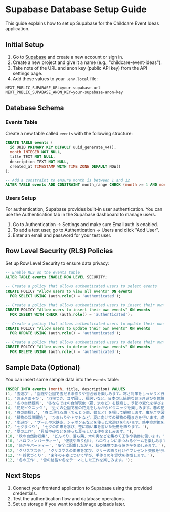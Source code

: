 # Supabase Database Setup Guide

This guide explains how to set up Supabase for the Childcare Event Ideas application.

## Initial Setup

1. Go to [Supabase](https://supabase.com) and create a new account or sign in.
2. Create a new project and give it a name (e.g., "childcare-event-ideas").
3. Take note of the URL and anon key (public API key) from the API settings page.
4. Add these values to your `.env.local` file:

```
NEXT_PUBLIC_SUPABASE_URL=your-supabase-url
NEXT_PUBLIC_SUPABASE_ANON_KEY=your-supabase-anon-key
```

## Database Schema

### Events Table

Create a new table called `events` with the following structure:

```sql
CREATE TABLE events (
  id UUID PRIMARY KEY DEFAULT uuid_generate_v4(),
  month INTEGER NOT NULL,
  title TEXT NOT NULL,
  description TEXT NOT NULL,
  created_at TIMESTAMP WITH TIME ZONE DEFAULT NOW()
);

-- Add a constraint to ensure month is between 1 and 12
ALTER TABLE events ADD CONSTRAINT month_range CHECK (month >= 1 AND month <= 12);
```

### Users Setup

For authentication, Supabase provides built-in user authentication. You can use the Authentication tab in the Supabase dashboard to manage users.

1. Go to Authentication → Settings and make sure Email auth is enabled.
2. To add a test user, go to Authentication → Users and click "Add User".
3. Enter an email and password for your test user.

## Row Level Security (RLS) Policies

Set up Row Level Security to ensure data privacy:

```sql
-- Enable RLS on the events table
ALTER TABLE events ENABLE ROW LEVEL SECURITY;

-- Create a policy that allows authenticated users to select events
CREATE POLICY "Allow users to view all events" ON events
  FOR SELECT USING (auth.role() = 'authenticated');

-- Create a policy that allows authenticated users to insert their own events
CREATE POLICY "Allow users to insert their own events" ON events
  FOR INSERT WITH CHECK (auth.role() = 'authenticated');

-- Create a policy that allows authenticated users to update their own events
CREATE POLICY "Allow users to update their own events" ON events
  FOR UPDATE USING (auth.role() = 'authenticated');

-- Create a policy that allows authenticated users to delete their own events
CREATE POLICY "Allow users to delete their own events" ON events
  FOR DELETE USING (auth.role() = 'authenticated');
```

## Sample Data (Optional)

You can insert some sample data into the `events` table:

```sql
INSERT INTO events (month, title, description) VALUES
(1, '雪遊び', '園庭や公園で雪だるま作りや雪合戦を楽しみます。寒さ対策をしっかりと行い、温かい飲み物を用意しておくと良いでしょう。'),
(1, 'お正月あそび', '羽根つき、コマ回し、福笑いなど、日本の伝統的なお正月遊びを体験します。'),
(1, '冬の自然観察', '冬ならではの自然現象（霜、氷など）を観察し、季節の変化を学びます。'),
(4, '花見ピクニック', '近くの公園で桜の花見をしながらピクニックを楽しみます。春の花々についても学びます。'),
(4, '春の虫探し', '春に現れる虫（てんとう虫、蝶など）を探して観察します。虫かごや図鑑を用意しておくと良いでしょう。'),
(4, '植物の栽培開始', 'ひまわりやトマトなど、夏に向けての植物の種まきを行います。成長過程を観察する準備をします。'),
(7, '水遊び', 'プールや水鉄砲、シャボン玉などを使った水遊びを行います。熱中症対策を忘れずに。'),
(7, '七夕まつり', '七夕の由来を学び、笹に願い事を書いた短冊を飾ります。'),
(7, '夏の工作', '貝殻や砂などを使った夏らしい工作を楽しみます。'),
(10, '秋の自然物収集', 'どんぐり、落ち葉、木の実などを集めて工作や装飾に使います。'),
(10, 'ハロウィンパーティー', '仮装や飾り付け、ハロウィンにまつわるゲームを楽しみます。'),
(10, '焼き芋パーティー', '安全に配慮しながら、秋の味覚である焼き芋を楽しみます。'),
(12, 'クリスマス会', 'クリスマスの由来を学び、ツリーの飾り付けやプレゼント交換を行います。'),
(12, '年賀状づくり', '来年の干支について学び、手作りの年賀状を作成します。'),
(12, '冬の工作', '雪の結晶や冬をテーマにした工作を楽しみます。');
```

## Next Steps

1. Connect your frontend application to Supabase using the provided credentials.
2. Test the authentication flow and database operations.
3. Set up storage if you want to add image uploads later.
